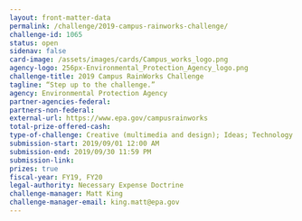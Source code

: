 ```yaml
---
layout: front-matter-data
permalink: /challenge/2019-campus-rainworks-challenge/
challenge-id: 1065
status: open
sidenav: false
card-image: /assets/images/cards/Campus_works_logo.png
agency-logo: 256px-Environmental_Protection_Agency_logo.png
challenge-title: 2019 Campus RainWorks Challenge
tagline: “Step up to the challenge.”
agency: Environmental Protection Agency
partner-agencies-federal: 
partners-non-federal: 
external-url: https://www.epa.gov/campusrainworks
total-prize-offered-cash:
type-of-challenge: Creative (multimedia and design); Ideas; Technology demonstration and hardware; Scientific
submission-start: 2019/09/01 12:00 AM
submission-end: 2019/09/30 11:59 PM
submission-link: 
prizes: true
fiscal-year: FY19, FY20
legal-authority: Necessary Expense Doctrine
challenge-manager: Matt King
challenge-manager-email: king.matt@epa.gov
---
```

